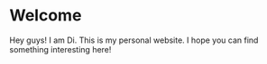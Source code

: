 # Welcome

Hey guys! I am Di. This is my personal website. I hope you can find something interesting here!